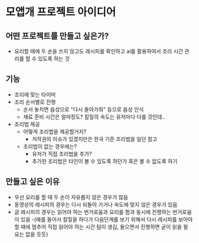 # 모앱개 프로젝트 아이디어
## 어떤 프로젝트를 만들고 싶은가?
- 요리할 때에 두 손을 쓰지 않고도 레시피를 확인하고 ai를 활용하여서 조리 시간 관리를 할 수 있도록 하는 것

## 기능
- 조리에 맞는 타이머 
- 조리 순서별로 진행
    - 순서 놓치면 음성으로 "다시 돌아가줘" 등으로 음성 인식
    - 재료 준비 시간은 얼마정도? 칼질의 속도는 유저마다 다를 것인데..
- 조리법 제공
    - 어떻게 조리법을 제공할거지?
        - 저작권의 이슈가 있겠지만은 한국 기준 조리법을 일단 참고
    - 조리법이 없는 경우에는?
        - 유저가 직접 조리법을 추가?
        - 추가한 조리법은 타인이 볼 수 있도록 하던가 혹은 볼 수 없도록 하기

## 만들고 싶은 이유
- 우선 요리를 할 때 두 손이 자유롭지 않은 경우가 많음
- 동영상의 레시피의 경우는 다시 되돌아 가거나 속도에 맞지 않은 경우가 있음
- 글 레시피의 경우는 읽어야 하는 번거로움과 요리를 함과 동시에 진행하는 번거로움이 있음
-(예를 들어서 칼질을 하다가 다음단계를 보기 위해서 다시 레시피를 보아야할 때에 멈추어 직접 읽어야 하는 시간 텀이 생김, 들으면서 진행하면 굳이 읽을 필요는 없을 듯듯)